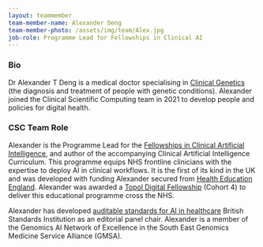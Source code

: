 ```yaml
---
layout: teammember
team-member-name: Alexander Deng
team-member-photo: /assets/img/team/Alex.jpg
job-role: Programme Lead for Fellowships in Clinical AI
---
```


### Bio
Dr Alexander T Deng is a medical doctor specialising in [Clinical Genetics](https://www.clingensoc.org/about-us/what-is-clinical-genetics/) (the diagnosis and treatment of people with genetic conditions). Alexander joined the Clinical Scientific Computing team in 2021 to develop people and policies for digital health.

### CSC Team Role
Alexander is the Programme Lead for the [Fellowships in Clinical Artificial Intelligence](https://aicentre.co.uk/fellowships), and author of the accompanying Clinical Artificial Intelligence Curriculum. This programme equips NHS frontline clinicians with the expertise to deploy AI in clinical workflows. It is the first of its kind in the UK and was developed with funding Alexander secured from [Health Education England](https://www.hee.nhs.uk/our-work/postgraduate-medical-dental-education). Alexander was awarded a [Topol Digital Fellowship](https://topol.hee.nhs.uk/digital-fellowships/) (Cohort 4) to deliver this educational programme cross the NHS.

Alexander has developed [auditable standards for AI in healthcare](https://standardsdevelopment.bsigroup.com/projects/2021-00605#/section) British Standards Institution as an editorial panel chair. Alexander is a member of the Genomics AI Network of Excellence in the South East Genomics Medicine Service Alliance (GMSA).
